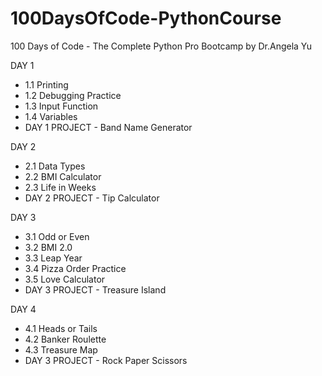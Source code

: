 # 100DaysOfCode-PythonCourse

100 Days of Code - The Complete Python Pro Bootcamp by Dr.Angela Yu

DAY 1
- 1.1 Printing
- 1.2 Debugging Practice
- 1.3 Input Function
- 1.4 Variables
- DAY 1 PROJECT - Band Name Generator

DAY 2
- 2.1 Data Types
- 2.2 BMI Calculator
- 2.3 Life in Weeks
- DAY 2 PROJECT - Tip Calculator

DAY 3
- 3.1 Odd or Even
- 3.2 BMI 2.0
- 3.3 Leap Year
- 3.4 Pizza Order Practice
- 3.5 Love Calculator
- DAY 3 PROJECT - Treasure Island

DAY 4
- 4.1 Heads or Tails 
- 4.2 Banker Roulette
- 4.3 Treasure Map
- DAY 3 PROJECT - Rock Paper Scissors